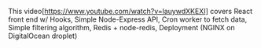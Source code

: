 This video[https://www.youtube.com/watch?v=lauywdXKEXI] covers React front end w/ Hooks, Simple Node-Express API, Cron worker to fetch data, Simple filtering algorithm, Redis + node-redis, Deployment (NGINX on DigitalOcean droplet)
